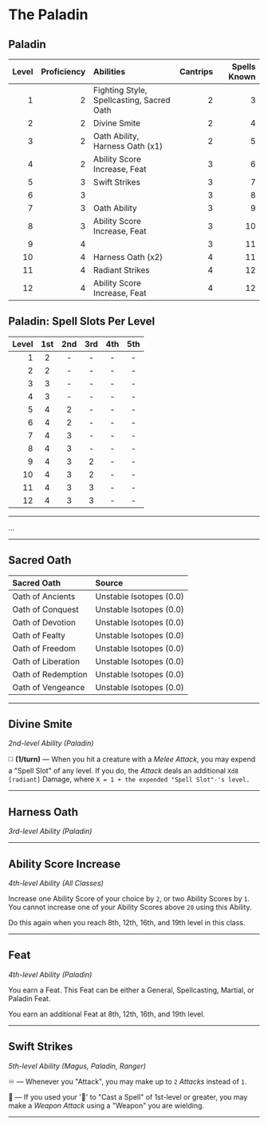 # The Paladin

## Paladin

| Level | Proficiency | Abilities                                 | Cantrips | Spells Known |
|------:|------------:|:------------------------------------------|---------:|-------------:|
|     1 |           2 | Fighting Style, Spellcasting, Sacred Oath |        2 |            3 |
|     2 |           2 | Divine Smite                              |        2 |            4 |
|     3 |           2 | Oath Ability, Harness Oath (x1)           |        2 |            5 |
|     4 |           2 | Ability Score Increase, Feat              |        3 |            6 |
|     5 |           3 | Swift Strikes                             |        3 |            7 |
|     6 |           3 |                                           |        3 |            8 |
|     7 |           3 | Oath Ability                              |        3 |            9 |
|     8 |           3 | Ability Score Increase, Feat              |        3 |           10 |
|     9 |           4 |                                           |        3 |           11 |
|    10 |           4 | Harness Oath (x2)                         |        4 |           11 |
|    11 |           4 | Radiant Strikes                           |        4 |           12 |
|    12 |           4 | Ability Score Increase, Feat              |        4 |           12 |

## Paladin: Spell Slots Per Level

| Level | 1st | 2nd | 3rd | 4th | 5th |
|------:|:---:|:---:|:---:|:---:|:---:|
|     1 |  2  |  -  |  -  |  -  |  -  |
|     2 |  2  |  -  |  -  |  -  |  -  |
|     3 |  3  |  -  |  -  |  -  |  -  |
|     4 |  3  |  -  |  -  |  -  |  -  |
|     5 |  4  |  2  |  -  |  -  |  -  |
|     6 |  4  |  2  |  -  |  -  |  -  |
|     7 |  4  |  3  |  -  |  -  |  -  |
|     8 |  4  |  3  |  -  |  -  |  -  |
|     9 |  4  |  3  |  2  |  -  |  -  |
|    10 |  4  |  3  |  2  |  -  |  -  |
|    11 |  4  |  3  |  3  |  -  |  -  |
|    12 |  4  |  3  |  3  |  -  |  -  |

---

...

---

## Sacred Oath

| Sacred Oath        | Source                  |
|:-------------------|:------------------------|
| Oath of Ancients   | Unstable Isotopes (0.0) |
| Oath of Conquest   | Unstable Isotopes (0.0) |
| Oath of Devotion   | Unstable Isotopes (0.0) |
| Oath of Fealty     | Unstable Isotopes (0.0) |
| Oath of Freedom    | Unstable Isotopes (0.0) |
| Oath of Liberation | Unstable Isotopes (0.0) |
| Oath of Redemption | Unstable Isotopes (0.0) |
| Oath of Vengeance  | Unstable Isotopes (0.0) |

---

## Divine Smite
*2nd-level Ability (Paladin)*

◻️ **(1/turn)** — When you hit a creature with a *Melee Attack*, you may expend a "Spell Slot" of any level. If you do, the *Attack* deals an additional `Xd8 [radiant]` Damage, where `X = 1 + the expended "Spell Slot"-'s level.`

---

## Harness Oath
*3rd-level Ability (Paladin)*  

---

## Ability Score Increase
*4th-level Ability (All Classes)*

Increase one Ability Score of your choice by `2`, or two Ability Scores by `1`. You cannot increase one of your Ability Scores above `20` using this Ability.

Do this again when you reach 8th, 12th, 16th, and 19th level in this class.

---

## Feat
*4th-level Ability (Paladin)*

You earn a Feat. This Feat can be either a General, Spellcasting, Martial, or Paladin Feat.

You earn an additional Feat at 8th, 12th, 16th, and 19th level.

---

## Swift Strikes
*5th-level Ability (Magus, Paladin, Ranger)*  

♾️ — Whenever you "Attack", you may make up to `2` *Attacks* instead of `1`.

🔵 — If you used your '🔷' to "Cast a Spell" of 1st-level or greater, you may make a *Weapon Attack* using a "Weapon" you are wielding.

---
